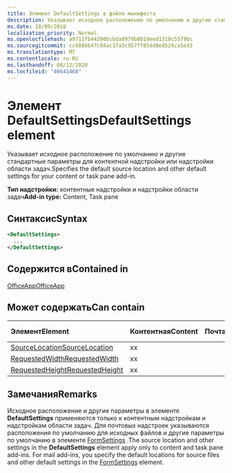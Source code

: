 ```yaml
---
title: Элемент DefaultSettings в файле манифеста
description: Указывает исходное расположение по умолчанию и другие стандартные параметры для контентной надстройки или надстройки области задач.
ms.date: 10/09/2018
localization_priority: Normal
ms.openlocfilehash: a9711fb44390bcbda8979b8018eed1318c5579bc
ms.sourcegitcommit: cc6886b47c84ac37a3c957ff85dd0ed526ca5e43
ms.translationtype: MT
ms.contentlocale: ru-RU
ms.lasthandoff: 08/12/2020
ms.locfileid: "46641468"
---
```

# <a name="defaultsettings-element"></a><span data-ttu-id="76a3f-103">Элемент DefaultSettings</span><span class="sxs-lookup"><span data-stu-id="76a3f-103">DefaultSettings element</span></span>

<span data-ttu-id="76a3f-104">Указывает исходное расположение по умолчанию и другие стандартные параметры для контентной надстройки или надстройки области задач.</span><span class="sxs-lookup"><span data-stu-id="76a3f-104">Specifies the default source location and other default settings for your content or task pane add-in.</span></span>

<span data-ttu-id="76a3f-105">**Тип надстройки:** контентные надстройки и надстройки области задач</span><span class="sxs-lookup"><span data-stu-id="76a3f-105">**Add-in type:** Content, Task pane</span></span>

## <a name="syntax"></a><span data-ttu-id="76a3f-106">Синтаксис</span><span class="sxs-lookup"><span data-stu-id="76a3f-106">Syntax</span></span>

```XML
<DefaultSettings>
  ...
</DefaultSettings>
```

## <a name="contained-in"></a><span data-ttu-id="76a3f-107">Содержится в</span><span class="sxs-lookup"><span data-stu-id="76a3f-107">Contained in</span></span>

[<span data-ttu-id="76a3f-108">OfficeApp</span><span class="sxs-lookup"><span data-stu-id="76a3f-108">OfficeApp</span></span>](officeapp.md)

## <a name="can-contain"></a><span data-ttu-id="76a3f-109">Может содержать</span><span class="sxs-lookup"><span data-stu-id="76a3f-109">Can contain</span></span>

|<span data-ttu-id="76a3f-110">Элемент</span><span class="sxs-lookup"><span data-stu-id="76a3f-110">Element</span></span>|<span data-ttu-id="76a3f-111">Контентная</span><span class="sxs-lookup"><span data-stu-id="76a3f-111">Content</span></span>|<span data-ttu-id="76a3f-112">Почта</span><span class="sxs-lookup"><span data-stu-id="76a3f-112">Mail</span></span>|<span data-ttu-id="76a3f-113">Область задач</span><span class="sxs-lookup"><span data-stu-id="76a3f-113">TaskPane</span></span>|
|:-----|:-----|:-----|:-----|
|[<span data-ttu-id="76a3f-114">SourceLocation</span><span class="sxs-lookup"><span data-stu-id="76a3f-114">SourceLocation</span></span>](sourcelocation.md)|<span data-ttu-id="76a3f-115">x</span><span class="sxs-lookup"><span data-stu-id="76a3f-115">x</span></span>||<span data-ttu-id="76a3f-116">x</span><span class="sxs-lookup"><span data-stu-id="76a3f-116">x</span></span>|
|[<span data-ttu-id="76a3f-117">RequestedWidth</span><span class="sxs-lookup"><span data-stu-id="76a3f-117">RequestedWidth</span></span>](requestedwidth.md)|<span data-ttu-id="76a3f-118">x</span><span class="sxs-lookup"><span data-stu-id="76a3f-118">x</span></span>|||
|[<span data-ttu-id="76a3f-119">RequestedHeight</span><span class="sxs-lookup"><span data-stu-id="76a3f-119">RequestedHeight</span></span>](requestedheight.md)|<span data-ttu-id="76a3f-120">x</span><span class="sxs-lookup"><span data-stu-id="76a3f-120">x</span></span>|||

## <a name="remarks"></a><span data-ttu-id="76a3f-121">Замечания</span><span class="sxs-lookup"><span data-stu-id="76a3f-121">Remarks</span></span>

<span data-ttu-id="76a3f-122">Исходное расположение и другие параметры в элементе **DefaultSettings** применяются только к контентным надстройкам и надстройкам области задач. Для почтовых надстроек указываются расположения по умолчанию для исходных файлов и другие параметры по умолчанию в элементе [FormSettings](formsettings.md) .</span><span class="sxs-lookup"><span data-stu-id="76a3f-122">The source location and other settings in the **DefaultSettings** element apply only to content and task pane add-ins. For mail add-ins, you specify the default locations for source files and other default settings in the [FormSettings](formsettings.md) element.</span></span>
